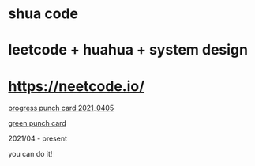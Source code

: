 # shua code
# leetcode + huahua + system design
# https://neetcode.io/

[progress punch card 2021_0405](https://docs.google.com/spreadsheets/d/109FZHN10Pag1prAitBTr2t-8i3KSwEASUrA22lKh9yI/edit?usp=sharing)

[green punch card](https://docs.google.com/spreadsheets/d/1MTGYagVQRycvMh86sE060bNGnRu8DFFatLVufaFD2c4/edit#gid=0)

2021/04 - present

you can do it!
